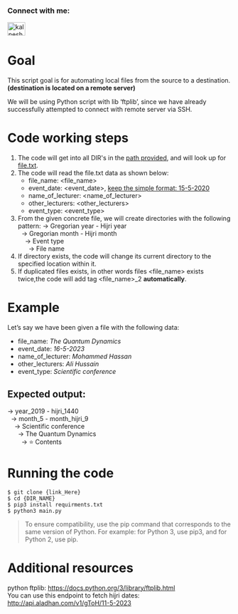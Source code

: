 <h3 align="left">Connect with me:</h3>
<p align="left">
<a href="https://www.linkedin.com/in/hussain-humaidan-a5a515216/" target="blank"><img align="center" src="https://gist.githubusercontent.com/Cytancy/d1e4a0f0edc874092613ddaef897b2a6/raw/a9b4317a94a7fd6706d20a5a018d028a333b83a6/linkedin.svg" alt="kalpeshofficial" height="30" width="40" /></a>
</p>

# Goal

This script goal is for automating local files from the source to a destination. **(destination is located on a remote server)**

We will be using Python script with lib ‘ftplib’, since we have already successfully attempted to connect with remote server via SSH.

# Code working steps

1.  The code will get into all DIR's in the [path provided](https://github.com/hussain-creator/AutoServant/blob/edad58fcde5431c06994b07119ec2f4be01efe71/main.py?plain=1#L22), and will look up for [file.txt](https://github.com/hussain-creator/AutoServant/blob/main/fottage/file.txt).
2.  The code will read the file.txt data as shown below:
    - file_name: \<file_name>
    - event_date: \<event_date>, <ins>keep the simple format: 15-5-2020</ins>
    - name_of_lecturer: \<name_of_lecturer>
    - other_lecturers: \<other_lecturers>
    - event_type: \<event_type>
3.  From the given concrete file, we will create directories with the following pattern:
    &rarr; Gregorian year - Hijri year
    <br/>
    &nbsp;&nbsp;&rarr; Gregorian month - Hijri month
    <br/>
    &nbsp;&nbsp;&nbsp;&nbsp;&rarr; Event type
    <br/>
    &nbsp;&nbsp;&nbsp;&nbsp;&nbsp;&nbsp;&rarr; File name
4.  If directory exists, the code will change its current directory to the specified location within it.
5.  If duplicated files exists, in other words files \<file_name> exists twice,the code will add tag \<file_name>\_2 **automatically**.

# Example

Let’s say we have been given a file with the following data:

- file_name: *The Quantum Dynamics*
- event_date: *16-5-2023*
- name_of_lecturer: *Mohammed Hassan*
- other_lecturers: *Ali Hussain*
- event_type: *Scientific conference*

## Expected output:

&rarr; year_2019 - hijri_1440
<br/>
&nbsp;&nbsp;&rarr; month_5 - month_hijri_9
<br/>
&nbsp;&nbsp;&nbsp;&nbsp;&rarr; Scientific conference
<br/>
&nbsp;&nbsp;&nbsp;&nbsp;&nbsp;&nbsp;&rarr; The Quantum Dynamics
<br/>
&nbsp;&nbsp;&nbsp;&nbsp;&nbsp;&nbsp;&nbsp;&nbsp;&rarr; :star: Contents

# Running the code
```commandline
$ git clone {link_Here}
$ cd {DIR_NAME}
$ pip3 install requirments.txt
$ python3 main.py
```
> To ensure compatibility, use the pip command that corresponds to the same version of Python. For example: for Python 3, use pip3, and for Python 2, use pip.

# Additional resources

python ftplib: https://docs.python.org/3/library/ftplib.html <br />
You can use this endpoint to fetch hijri dates: http://api.aladhan.com/v1/gToH/11-5-2023

